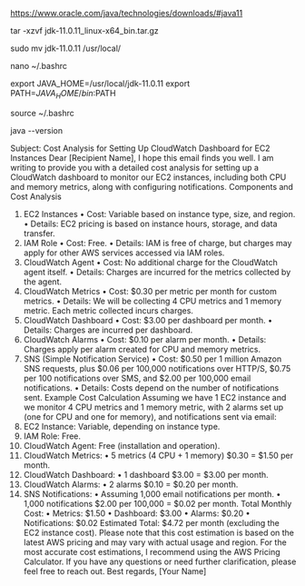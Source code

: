 https://www.oracle.com/java/technologies/downloads/#java11

tar -xzvf jdk-11.0.11_linux-x64_bin.tar.gz

sudo mv jdk-11.0.11 /usr/local/

nano ~/.bashrc

export JAVA_HOME=/usr/local/jdk-11.0.11
export PATH=$JAVA_HOME/bin:$PATH

source ~/.bashrc

java --version


Subject: Cost Analysis for Setting Up CloudWatch Dashboard for EC2 Instances
Dear [Recipient Name],
I hope this email finds you well.
I am writing to provide you with a detailed cost analysis for setting up a CloudWatch dashboard to monitor our EC2 instances, including both CPU and memory metrics, along with configuring notifications.
Components and Cost Analysis
1. EC2 Instances
•	Cost: Variable based on instance type, size, and region.
•	Details: EC2 pricing is based on instance hours, storage, and data transfer.
2. IAM Role
•	Cost: Free.
•	Details: IAM is free of charge, but charges may apply for other AWS services accessed via IAM roles.
3. CloudWatch Agent
•	Cost: No additional charge for the CloudWatch agent itself.
•	Details: Charges are incurred for the metrics collected by the agent.
4. CloudWatch Metrics
•	Cost: $0.30 per metric per month for custom metrics.
•	Details: We will be collecting 4 CPU metrics and 1 memory metric. Each metric collected incurs charges.
5. CloudWatch Dashboard
•	Cost: $3.00 per dashboard per month.
•	Details: Charges are incurred per dashboard.
6. CloudWatch Alarms
•	Cost: $0.10 per alarm per month.
•	Details: Charges apply per alarm created for CPU and memory metrics.
7. SNS (Simple Notification Service)
•	Cost: $0.50 per 1 million Amazon SNS requests, plus $0.06 per 100,000 notifications over HTTP/S, $0.75 per 100 notifications over SMS, and $2.00 per 100,000 email notifications.
•	Details: Costs depend on the number of notifications sent.
Example Cost Calculation
Assuming we have 1 EC2 instance and we monitor 4 CPU metrics and 1 memory metric, with 2 alarms set up (one for CPU and one for memory), and notifications sent via email:
1.	EC2 Instance: Variable, depending on instance type.
2.	IAM Role: Free.
3.	CloudWatch Agent: Free (installation and operation).
4.	CloudWatch Metrics:
•	5 metrics (4 CPU + 1 memory) $0.30 = $1.50 per month.
5.	CloudWatch Dashboard:
•	1 dashboard $3.00 = $3.00 per month.
6.	CloudWatch Alarms:
•	2 alarms $0.10 = $0.20 per month.
7.	SNS Notifications:
•	Assuming 1,000 email notifications per month.
•	1,000 notifications $2.00 per 100,000 = $0.02 per month.
Total Monthly Cost:
•	Metrics: $1.50
•	Dashboard: $3.00
•	Alarms: $0.20
•	Notifications: $0.02
Estimated Total: $4.72 per month (excluding the EC2 instance cost).
Please note that this cost estimation is based on the latest AWS pricing and may vary with actual usage and region. For the most accurate cost estimations, I recommend using the AWS Pricing Calculator.
If you have any questions or need further clarification, please feel free to reach out.
Best regards,
[Your Name]

